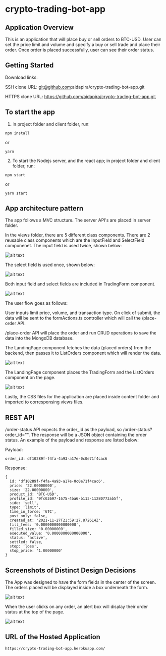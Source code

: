 # crypto-trading-bot-app

## Application Overview

This is an application that will place buy or sell orders to BTC-USD. User can set the price limit and volume and specify a buy or sell trade and place their order.
Once order is placed successfully, user can see their order status.

## Getting Started

Download links:

SSH clone URL: git@github.com:aidapira/crypto-trading-bot-app.git

HTTPS clone URL: https://github.com/aidapira/crypto-trading-bot-app.git

## To start the app

1. In project folder and client folder, run:
```
npm install
```
or
``` 
yarn
```

2. To start the Nodejs server, and the react app; in project folder and client folder, run:

```
npm start
```
or
``` 
yarn start
```

## App architecture pattern

The app follows a MVC structure. The server API's are placed in server folder. 

In the views folder, there are 5 different class components. There are 2 reusable class components which are the InputField and SelectField componenet. The input field is used twice, shown below:

![alt text](https://github.com/aidapira/crypto-trading-bot-app/blob/master/input_field.PNG?raw=true)

The select field is used once, shown below:

![alt text](https://github.com/aidapira/crypto-trading-bot-app/blob/master/select_field.PNG?raw=true)

Both input field and select fields are included in TradingForm component. 

![alt text](https://github.com/aidapira/crypto-trading-bot-app/blob/master/trading_form.PNG?raw=true)

The user flow goes as follows:

User inputs limit price, volume, and transaction type. On click of submit, the data will be sent to the formActions.ts controller which will call the /place-order API.

/place-order API will place the order and run CRUD operations to save the data into the MongoDB database.

The LandingPage component fetches the data (placed orders) from the backend, then passes it to ListOrders component which will render the data.

![alt text](https://github.com/aidapira/crypto-trading-bot-app/blob/master/list_orders.PNG?raw=true)

The LandingPage component places the TradingForm and the ListOrders component on the page.

![alt text](https://github.com/aidapira/crypto-trading-bot-app/blob/master/trading_bot.PNG?raw=true)

Lastly, the CSS files for the application are placed inside content folder and imported to corresponsing views files.

## REST API

/order-status API expects the order_id as the payload, so /order-status?order_id="". The response will be a JSON object containing the order status. An example of the payload and response are listed below:

Payload:

```
order_id: df10289f-f4fa-4a93-a17e-0c0e71f4cac6
```

Response:

```
{
  id: 'df10289f-f4fa-4a93-a17e-0c0e71f4cac6',
  price: '22.00000000',
  size: '22.00000000',
  product_id: 'BTC-USD',
  profile_id: '9fc02697-1675-4ba6-b113-11280773ab5f',
  side: 'sell',
  type: 'limit',
  time_in_force: 'GTC',
  post_only: false,
  created_at: '2021-11-27T21:59:27.872614Z',
  fill_fees: '0.0000000000000000',
  filled_size: '0.00000000',
  executed_value: '0.0000000000000000',
  status: 'active',
  settled: false,
  stop: 'loss',
  stop_price: '1.00000000'
}
```

## Screenshots of Distinct Design Decisions

The App was designed to have the form fields in the center of the screen. The orders placed will be displayed inside a box underneath the form.

![alt text](https://github.com/aidapira/crypto-trading-bot-app/blob/master/trading_bot.PNG?raw=true)

When the user clicks on any order, an alert box will display their order status at the top of the page.

![alt text](https://github.com/aidapira/crypto-trading-bot-app/blob/master/order_status.PNG?raw=true)

## URL of the Hosted Application

```
https://crypto-trading-bot-app.herokuapp.com/
```
